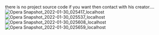 there is no project source code  if you want then contact with his creator....
![Opera Snapshot_2022-01-30_025417_localhost](https://user-images.githubusercontent.com/85377449/151779088-ef26aadf-e032-4e78-b558-55cdb803278d.png)
![Opera Snapshot_2022-01-30_025537_localhost](https://user-images.githubusercontent.com/85377449/151779095-9df5b002-0be5-4369-816e-d602c599cb1c.png)
![Opera Snapshot_2022-01-30_025608_localhost](https://user-images.githubusercontent.com/85377449/151779101-1815ce3c-f687-47b3-823b-9f1af844ef13.png)
![Opera Snapshot_2022-01-30_025659_localhost](https://user-images.githubusercontent.com/85377449/151779123-86caaa62-32c2-433a-9bcc-142fc777b10c.png)
